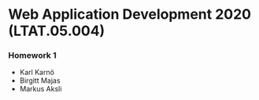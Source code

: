 # Web Application Development 2020 (LTAT.05.004)
### Homework 1
- Karl Karnö
- Birgitt Majas
- Markus Aksli
